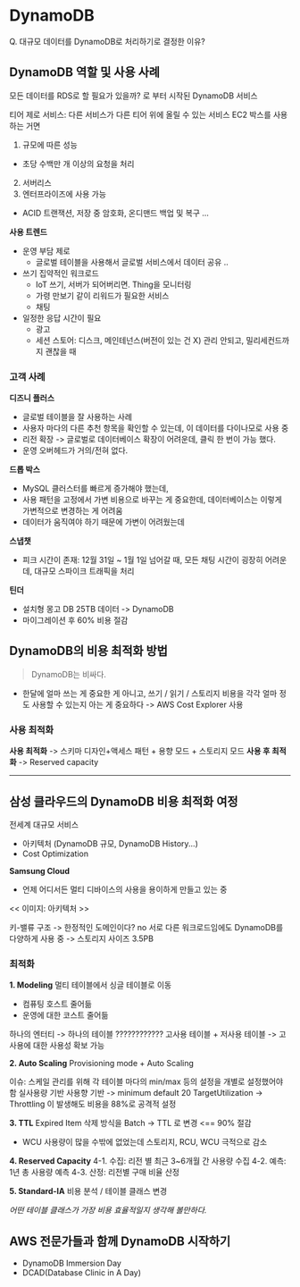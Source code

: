 # DynamoDB

Q. 대규모 데이터를 DynamoDB로 처리하기로 결정한 이유?

## DynamoDB 역할 및 사용 사례
모든 데이터를 RDS로 할 필요가 있을까? 로 부터 시작된 DynamoDB 서비스

티어 제로 서비스: 다른 서비스가 다른 티어 위에 올릴 수 있는 서비스
EC2 박스를 사용하는 거면 

1. 규모에 따른 성능 
- 초당 수백만 개 이상의 요청을 처리
2. 서버리스
3. 엔터프라이즈에 사용 가능
- ACID 트랜잭션, 저장 중 암호화, 온디맨드 백업 및 복구 ...


**사용 트렌드**
- 운영 부담 제로
  - 글로벌 테이블을 사용해서 글로벌 서비스에서 데이터 공유 ..
- 쓰기 집약적인 워크로드
  - IoT 쓰기, 서버가 되어버리면. Thing을 모니터링 
  - 가령 만보기 같이 리워드가 필요한 서비스
  - 채팅
- 일정한 응답 시간이 필요
  - 광고
  - 세션 스토어: 디스크, 메인테넌스(버전이 있는 건 X) 관리 안되고, 밀리세컨드까지 괜찮을 때 


### 고객 사례
**디즈니 플러스**
- 글로벌 테이블을 잘 사용하는 사례
- 사용자 마다의 다른 추천 항목을 확인할 수 있는데, 이 데이터를 다이나모로 사용 중
- 리전 확장 -> 글로벌로 데이터베이스 확장이 어려운데, 클릭 한 번이 가능 했다.
- 운영 오버헤드가 거의/전혀 없다.

**드롭 박스**
- MySQL 클러스터를 빠르게 증가해야 했는데, 
- 사용 패턴을 고정에서 가변 비용으로 바꾸는 게 중요한데, 데이터베이스는 이렇게 가변적으로 변경하는 게 어려움 
- 데이터가 움직여야 하기 때문에 가변이 어려웠는데

**스냅챗**
- 피크 시간이 존재: 12월 31일 ~ 1월 1일 넘어갈 때, 모든 채팅 시간이 굉장히 어려운데, 대규모 스파이크 트래픽을 처리

**틴더**
- 설치형 몽고 DB 25TB 데이터 -> DynamoDB 
- 마이그레이션 후 60% 비용 절감


## DynamoDB의 비용 최적화 방법

> DynamoDB는 비싸다.


- 한달에 얼마 쓰는 게 중요한 게 아니고, 쓰기 / 읽기 / 스토리지 비용을 각각 얼마 정도 사용할 수 있는지 아는 게 중요하다 -> AWS Cost Explorer 사용

### 사용 최적화
**사용 최적화** -> 스키마 디자인+액세스 패턴 + 용향 모드 + 스토리지 모드
**사용 후 최적화** -> Reserved capacity

---

## 삼성 클라우드의 DynamoDB 비용 최적화 여정

전세계 대규모 서비스
- 아키텍처 (DynamoDB 규모, DynamoDB History...)
- Cost Optimization


**Samsung Cloud**
- 언제 어디서든 멀티 디바이스의 사용을 용이하게 만들고 있는 중

<< 이미지: 아키텍처 >>

키-밸류 구조 -> 한정적인 도메인이다? no
서로 다른 워크로드임에도 DynamoDB를 다양하게 사용 중
-> 스토리지 사이즈 3.5PB


### 최적화

**1. Modeling**
멀티 테이블에서 싱글 테이블로 이동
- 컴퓨팅 호스트 줄어듦
- 운영에 대한 코스트 줄어듦

하나의 엔터티 -> 하나의 테이블
????????????
고사용 테이블 + 저사용 테이블 -> 고사용에 대한 사용성 확보 가능


**2. Auto Scaling**
Provisioning mode + Auto Scaling

이슈: 스케일 관리를 위해 각 테이블 마다의 min/max 등의 설정을 개별로 설정했어야 함
실사용량 기반 사용향 기반 -> minimum default 20
TargetUtilization -> Throttling 이 발생해도 비용을 88%로 공격적 설정


**3. TTL**
Expired Item 삭제 방식을 Batch -> TTL 로 변경 <== 90% 절감

- WCU 사용량이 많을 수밖에 없었는데 스토리지, RCU, WCU 극적으로 감소


**4. Reserved Capacity**
4-1. 수집: 리전 별 최근 3~6개월 간 사용량 수집
4-2. 예측: 1년 총 사용량 예측
4-3. 산정: 리전별 구매 비율 산정


**5. Standard-IA**
비용 분석 / 테이블 클래스 변경


*어떤 테이블 클래스가 가장 비용 효율적일지 생각해 볼만하다.*


## AWS 전문가들과 함께 DynamoDB 시작하기

- DynamoDB Immersion Day 
- DCAD(Database Clinic in A Day)










